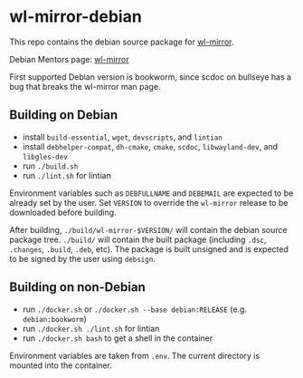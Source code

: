 # wl-mirror-debian

This repo contains the debian source package for
[wl-mirror](https://github.com/Ferdi265/wl-mirror).

Debian Mentors page: [wl-mirror](https://mentors.debian.net/package/wl-mirror/)

First supported Debian version is bookworm, since scdoc on bullseye has a bug
that breaks the wl-mirror man page.

## Building on Debian

- install `build-essential`, `wget`, `devscripts`, and `lintian`
- install `debhelper-compat`, `dh-cmake`, `cmake`, `scdoc`, `libwayland-dev`, and `libgles-dev`
- run `./build.sh`
- run `./lint.sh` for lintian

Environment variables such as `DEBFULLNAME` and `DEBEMAIL` are expected to be
already set by the user. Set `VERSION` to override the `wl-mirror` release to
be downloaded before building.

After building, `./build/wl-mirror-$VERSION/` will contain the debian source
package tree. `./build/` will contain the built package (including `.dsc`,
`.changes`, `.build`, `.deb`, etc). The package is built unsigned and is
expected to be signed by the user using `debsign`.

## Building on non-Debian

- run `./docker.sh` or `./docker.sh --base debian:RELEASE` (e.g. `debian:bookworm`)
- run `./docker.sh ./lint.sh` for lintian
- run `./docker.sh bash` to get a shell in the container

Environment variables are taken from `.env`. The current directory is mounted
into the container.
